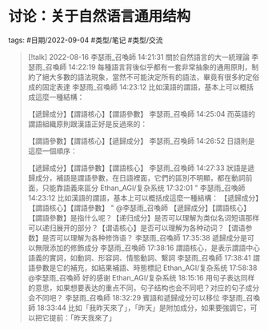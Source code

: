# 讨论：关于自然语言通用结构



tags: #日期/2022-09-04 #类型/笔记 #类型/交流 



> [!talk] 2022-08-16
李瑟雨_召喚師  14:21:31
關於自然語言的大一統理論
李瑟雨_召喚師  14:22:19
每種語言背後似乎都有一套非常抽象的通用原則，制約了絕大多數的語法現象，當然不可能決定所有的語法，畢竟有很多約定俗成的固定表達
李瑟雨_召喚師  14:23:12
比如漢語的謂語，基本上可以概括成這麼一種結構：
> 
> 【遞歸成分】【謂語核心】【謂語參數】
> 李瑟雨_召喚師  14:25:04
> 而英語的謂語組織原則跟漢語正好是反過來的：
> 
>  【謂語參數】【謂語核心】【遞歸成分】
> 李瑟雨_召喚師  14:26:52
> 日語則是這麼一個順序：
> 
> 【遞歸成分】【謂語參數】【謂語核心】
> 李瑟雨_召喚師  14:27:33
> 狀語是遞歸成分，補語是謂語參數，在日語裡面，它們的區別不明顯，都在動詞前面，只能靠語義來區分
> Ethan_AGI/复杂系统  17:32:01
> " 李瑟雨_召喚師 14:23:12
> 比如漢語的謂語，基本上可以概括成這麼一種結構：  【遞歸成分】【謂語核心】【謂語參數】 "
> @李瑟雨_召喚師 【遞歸成分】【謂語核心】【謂語參數】是指什么呢？【递归成分】是否可以理解为类似名词短语那样可以递归展开的部分？【谓语核心】是否可以理解为各种动词？【谓语参数】是否可以理解为各种修饰语？
> 李瑟雨_召喚師  17:35:38
> 遞歸成分是可以無限添加的修飾成分
> 李瑟雨_召喚師  17:38:16
> 謂語核心，是表示謂語中心語義的實詞，如動詞、形容詞、情態動詞、繫詞
> 李瑟雨_召喚師  17:38:41
> 謂語參數是它的補充，如結果補語、時態標記
> Ethan_AGI/复杂系统  17:58:38
> @李瑟雨_召喚師 好的感谢
> Ethan_AGI/复杂系统  18:15:16
> 用句子表达同样的意思，如果想要表达的重点不同，句子结构也会不同吧？对应的句子成分会不同吧？
> 李瑟雨_召喚師  18:32:29
> 賓語和遞歸成分可以移位
> 李瑟雨_召喚師  18:33:44
> 比如「我昨天來了」，「昨天」是附加成分，如果要強調它，可以把它提前：「昨天我來了」
> 

